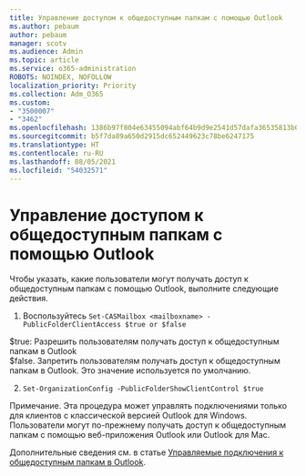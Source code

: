 ```yaml
---
title: Управление доступом к общедоступным папкам с помощью Outlook
ms.author: pebaum
author: pebaum
manager: scotv
ms.audience: Admin
ms.topic: article
ms.service: o365-administration
ROBOTS: NOINDEX, NOFOLLOW
localization_priority: Priority
ms.collection: Adm_O365
ms.custom:
- "3500007"
- "3462"
ms.openlocfilehash: 1386b97f804e63455094abf64b9d9e2541d57dafa36535813b0d7689e0ce2966
ms.sourcegitcommit: b5f7da89a650d2915dc652449623c78be6247175
ms.translationtype: HT
ms.contentlocale: ru-RU
ms.lasthandoff: 08/05/2021
ms.locfileid: "54032571"
---
```

# <a name="control-access-to-public-folders-using-outlook"></a>Управление доступом к общедоступным папкам с помощью Outlook

Чтобы указать, какие пользователи могут получать доступ к общедоступным папкам с помощью Outlook, выполните следующие действия.

1. Воспользуйтесь `Set-CASMailbox <mailboxname> -PublicFolderClientAccess $true or $false`

$true: Разрешить пользователям получать доступ к общедоступным папкам в Outlook  
$false. Запретить пользователям получать доступ к общедоступным папкам в Outlook. Это значение используется по умолчанию.  

2. `Set-OrganizationConfig -PublicFolderShowClientControl $true`

Примечание. Эта процедура может управлять подключениями только для клиентов с классической версией Outlook для Windows. Пользователи могут по-прежнему получать доступ к общедоступным папкам с помощью веб-приложения Outlook или Outlook для Mac.

Дополнительные сведения см. в статье [Управляемые подключения к общедоступным папкам в Outlook](https://aka.ms/controlpf).
